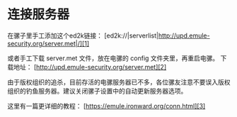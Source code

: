 # 连接服务器

在骡子里手工添加这个ed2k链接：
[ed2k://|serverlist|http://upd.emule-security.org/server.met|/][1]

或者手工下载 server.met 文件，放在电骡的 config 文件夹里，再重启电骡。
下载地址： [http://upd.emule-security.org/server.met][2]

由于版权组织的追杀，目前存活的电骡服务器已不多，各位骡友注意不要误入版权组织的钓鱼服务器。建议关闭骡子设置中的自动更新服务器选项。

这里有一篇更详细的教程： [https://emule.ironward.org/conn.html][3]

[1]: ed2k://|serverlist|http://upd.emule-security.org/server.met|/
[2]: http://upd.emule-security.org/server.met
[3]: https://emule.ironward.org/conn.html
